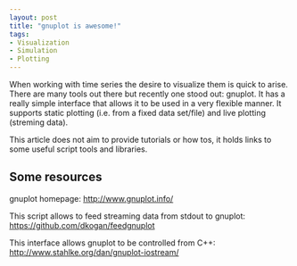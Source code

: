 ```yaml
---
layout: post
title: "gnuplot is awesome!"
tags:
- Visualization
- Simulation
- Plotting
---
```


When working with time series the desire to visualize them is quick to arise. There are many tools out there but recently one stood out: gnuplot. It has a really simple interface that allows it to be used in a very flexible manner.
It supports static plotting (i.e. from a fixed data set/file) and live plotting (streming data).

This article does not aim to provide tutorials or how tos, it holds links to some useful script tools and libraries. 

## Some resources

gnuplot homepage: http://www.gnuplot.info/

This script allows to feed streaming data from stdout to gnuplot: https://github.com/dkogan/feedgnuplot

This interface allows gnuplot to be controlled from C++: http://www.stahlke.org/dan/gnuplot-iostream/